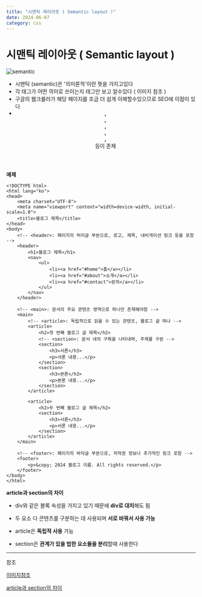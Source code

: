 ```yaml
---
title: "시맨틱 레이아웃 ( Semantic layout )"
date: 2024-06-07
category: css
---
```


# 시맨틱 레이아웃 ( Semantic layout )

![semantic](/storage/1717686288.jpg)

* 시맨틱 (semantic)은 '의미론적'이란 뜻을 가지고있다
* 각 태그가 어떤 의미로 쓰이는지 태그만 보고 알수있다 ( 이미지 참조 )
* 구글의 웹크롤러가 해당 페이지를 조금 더 쉽게 이해할수있으므로 SEO에 이점이 있다
* **<header>, <nav>, <article>, <section>, <footer>, <main>** 등이 존재

**예제**

```
<!DOCTYPE html>
<html lang="ko">
<head>
    <meta charset="UTF-8">
    <meta name="viewport" content="width=device-width, initial-scale=1.0">
    <title>블로그 제목</title>
</head>
<body>
    <!-- <header>: 페이지의 머리글 부분으로, 로고, 제목, 내비게이션 링크 등을 포함 -->
    <header>
        <h1>블로그 제목</h1>
        <nav>
            <ul>
                <li><a href="#home">홈</a></li>
                <li><a href="#about">소개</a></li>
                <li><a href="#contact">문의</a></li>
            </ul>
        </nav>
    </header>

    <!-- <main>: 문서의 주요 콘텐츠 영역으로 하나만 존재해야함 -->
    <main>
        <!-- <article>: 독립적으로 읽을 수 있는 콘텐츠, 블로그 글 하나 -->
        <article>
            <h2>첫 번째 블로그 글 제목</h2>
            <!-- <section>: 문서 내의 구획을 나타내며, 주제를 구분 -->
            <section>
                <h3>서론</h3>
                <p>서론 내용...</p>
            </section>
            <section>
                <h3>본론</h3>
                <p>본론 내용...</p>
            </section>
        </article>

        <article>
            <h2>두 번째 블로그 글 제목</h2>
            <section>
                <h3>서론</h3>
                <p>서론 내용...</p>
            </section>
        </article>
    </main>

    <!-- <footer>: 페이지의 바닥글 부분으로, 저작권 정보나 추가적인 링크 포함 -->
    <footer>
        <p>&copy; 2024 블로그 이름. All rights reserved.</p>
    </footer>
</body>
</html>
```

**article과 section의 차이**

* div와 같은 블록 속성을 가지고 있기 때문에 **div로 대치**해도 됨

* 두 요소 다 콘텐츠를 구분하는 데 사용되며 **서로 바꿔서 사용 가능**
* article은 **독립적 사용** 가능
* section은 **관계가 있을 법한 요소들을 분리**할때 사용한다

---

참조

[이미지참조](https://www.semrush.com/blog/semantic-html5-guide/)

[article과 section의 차이](https://velog.io/@kansun12/HTML3)
